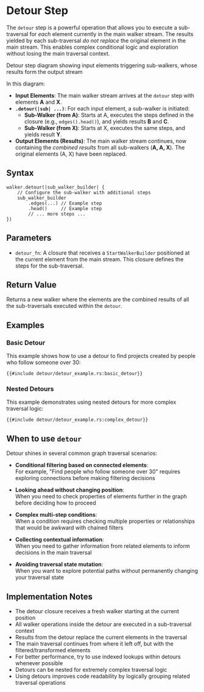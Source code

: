 # Detour Step

The `detour` step is a powerful operation that allows you to execute a sub-traversal for *each* element currently in the
main walker stream. The results yielded by each sub-traversal *do not replace* the original element in the main stream.
This enables complex conditional logic and exploration without losing the main traversal context.

<object type="image/svg+xml" data="detour/image.svg" title="Detour Step Diagram">
Detour step diagram showing input elements triggering sub-walkers, whose results form the output stream
</object>

In this diagram:

- **Input Elements**: The main walker stream arrives at the `detour` step with elements **A** and **X**.
- **`.detour(|sub| ...)`**: For each input element, a sub-walker is initiated:
    - **Sub-Walker (from A)**: Starts at A, executes the steps defined in the closure (e.g., `edges().head()`), and
      yields results **B** and **C**.
    - **Sub-Walker (from X)**: Starts at X, executes the same steps, and yields result **Y**.
- **Output Elements (Results)**: The main walker stream continues, now containing the *combined results* from all
  sub-walkers (**A, A, X**). The original elements (A, X) have been replaced.

## Syntax

```rust,noplayground
walker.detour(|sub_walker_builder| {
    // Configure the sub-walker with additional steps
    sub_walker_builder
        .edges(...) // Example step
        .head()     // Example step
        // ... more steps ...
})
```

## Parameters

- `detour_fn`: A closure that receives a `StartWalkerBuilder` positioned at the current element from the main stream.
  This closure defines the steps for the sub-traversal.

## Return Value

Returns a new walker where the elements are the combined results of all the sub-traversals executed within the `detour`.

## Examples

### Basic Detour

This example shows how to use a detour to find projects created by people who follow someone over 30:

```rust,noplayground
{{#include detour/detour_example.rs:basic_detour}}
```

### Nested Detours

This example demonstrates using nested detours for more complex traversal logic:

```rust,noplayground
{{#include detour/detour_example.rs:complex_detour}}
```

## When to use `detour`

Detour shines in several common graph traversal scenarios:

- **Conditional filtering based on connected elements**:  
  For example, "Find people who follow someone over 30" requires exploring connections before making filtering decisions

- **Looking ahead without changing position**:  
  When you need to check properties of elements further in the graph before deciding how to proceed

- **Complex multi-step conditions**:  
  When a condition requires checking multiple properties or relationships that would be awkward with chained filters

- **Collecting contextual information**:  
  When you need to gather information from related elements to inform decisions in the main traversal

- **Avoiding traversal state mutation**:  
  When you want to explore potential paths without permanently changing your traversal state

## Implementation Notes

- The detour closure receives a fresh walker starting at the current position
- All walker operations inside the detour are executed in a sub-traversal context
- Results from the detour replace the current elements in the traversal
- The main traversal continues from where it left off, but with the filtered/transformed elements
- For better performance, try to use indexed lookups within detours whenever possible
- Detours can be nested for extremely complex traversal logic
- Using detours improves code readability by logically grouping related traversal operations
